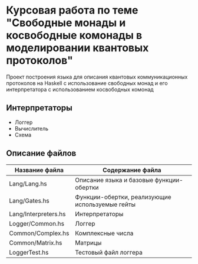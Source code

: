 Курсовая работа по теме "Свободные монады и косвободные комонады в моделировании квантовых протоколов"
======================================================================================================

Проект построения языка для описания квантовых коммуникационных протоколов на Haskell с использование свободных монад и его интерпретатора с использованием косвободных комонад

Интерпретаторы
--------------
* Логгер
* Вычислитель
* Схема

Описание файлов
---------------

Название файла        | Содержание файла
----------------------|-------------------
Lang/Lang.hs          | Описание языка и базовые функции-обертки 
Lang/Gates.hs         | Функции-обертки, реализующие используемые гейты
Lang/Interpreters.hs  | Интерпретаторы
Logger/Common.hs      | Логгер
Common/Complex.hs     | Комплексные числа
Common/Matrix.hs      | Матрицы
LoggerTest.hs         | Тестовый файл логгера